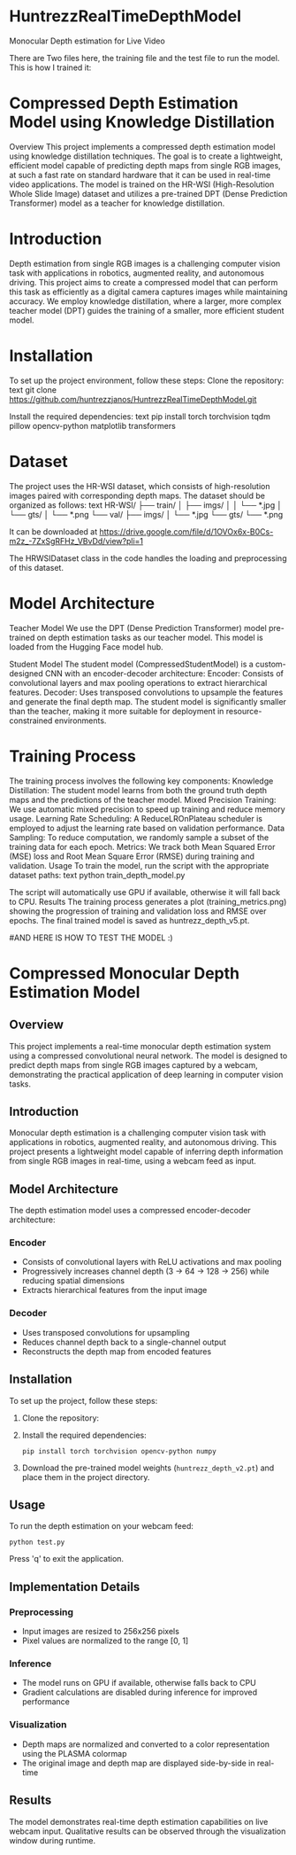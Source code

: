 # HuntrezzRealTimeDepthModel
Monocular Depth estimation for Live Video

There are Two files here, the training file and the test file to run the model.  This is how I trained it:

# Compressed Depth Estimation Model using Knowledge Distillation
Overview
This project implements a compressed depth estimation model using knowledge distillation techniques. The goal is to create a lightweight, efficient model capable of predicting depth maps from single RGB images, at such a fast rate on standard hardware that it can be used in real-time video applications. The model is trained on the HR-WSI (High-Resolution Whole Slide Image) dataset and utilizes a pre-trained DPT (Dense Prediction Transformer) model as a teacher for knowledge distillation.

# Introduction
Depth estimation from single RGB images is a challenging computer vision task with applications in robotics, augmented reality, and autonomous driving. This project aims to create a compressed model that can perform this task as efficiently as a digital camera captures images while maintaining accuracy. We employ knowledge distillation, where a larger, more complex teacher model (DPT) guides the training of a smaller, more efficient student model.

# Installation
To set up the project environment, follow these steps:
Clone the repository:
text
git clone https://github.com/huntrezzjanos/HuntrezzRealTimeDepthModel.git

Install the required dependencies:
text
pip install torch torchvision tqdm pillow opencv-python matplotlib transformers

# Dataset
The project uses the HR-WSI dataset, which consists of high-resolution images paired with corresponding depth maps. The dataset should be organized as follows:
text
HR-WSI/
├── train/
│   ├── imgs/
│   │   └── *.jpg
│   └── gts/
│       └── *.png
└── val/
    ├── imgs/
    │   └── *.jpg
    └── gts/
        └── *.png

It can be downloaded at  https://drive.google.com/file/d/1OVOx6x-B0Cs-m2z_-7ZxSgRFHz_VBvDd/view?pli=1

The HRWSIDataset class in the code handles the loading and preprocessing of this dataset.

# Model Architecture
Teacher Model
We use the DPT (Dense Prediction Transformer) model pre-trained on depth estimation tasks as our teacher model. This model is loaded from the Hugging Face model hub.

Student Model
The student model (CompressedStudentModel) is a custom-designed CNN with an encoder-decoder architecture:
Encoder: Consists of convolutional layers and max pooling operations to extract hierarchical features.
Decoder: Uses transposed convolutions to upsample the features and generate the final depth map.
The student model is significantly smaller than the teacher, making it more suitable for deployment in resource-constrained environments.

# Training Process
The training process involves the following key components:
Knowledge Distillation: The student model learns from both the ground truth depth maps and the predictions of the teacher model.
Mixed Precision Training: We use automatic mixed precision to speed up training and reduce memory usage.
Learning Rate Scheduling: A ReduceLROnPlateau scheduler is employed to adjust the learning rate based on validation performance.
Data Sampling: To reduce computation, we randomly sample a subset of the training data for each epoch.
Metrics: We track both Mean Squared Error (MSE) loss and Root Mean Square Error (RMSE) during training and validation.
Usage
To train the model, run the script with the appropriate dataset paths:
text
python train_depth_model.py

The script will automatically use GPU if available, otherwise it will fall back to CPU.
Results
The training process generates a plot (training_metrics.png) showing the progression of training and validation loss and RMSE over epochs. The final trained model is saved as huntrezz_depth_v5.pt.

#AND HERE IS HOW TO TEST THE MODEL :)

# Compressed Monocular Depth Estimation Model

## Overview

This project implements a real-time monocular depth estimation system using a compressed convolutional neural network. The model is designed to predict depth maps from single RGB images captured by a webcam, demonstrating the practical application of deep learning in computer vision tasks.



## Introduction

Monocular depth estimation is a challenging computer vision task with applications in robotics, augmented reality, and autonomous driving. This project presents a lightweight model capable of inferring depth information from single RGB images in real-time, using a webcam feed as input.

## Model Architecture

The depth estimation model uses a compressed encoder-decoder architecture:

### Encoder
- Consists of convolutional layers with ReLU activations and max pooling
- Progressively increases channel depth (3 -> 64 -> 128 -> 256) while reducing spatial dimensions
- Extracts hierarchical features from the input image

### Decoder
- Uses transposed convolutions for upsampling
- Reduces channel depth back to a single-channel output
- Reconstructs the depth map from encoded features

## Installation

To set up the project, follow these steps:

1. Clone the repository:
  
2. Install the required dependencies:
   ```
   pip install torch torchvision opencv-python numpy
   ```

3. Download the pre-trained model weights (`huntrezz_depth_v2.pt`) and place them in the project directory.

## Usage

To run the depth estimation on your webcam feed:

```
python test.py
```

Press 'q' to exit the application.

## Implementation Details

### Preprocessing
- Input images are resized to 256x256 pixels
- Pixel values are normalized to the range [0, 1]

### Inference
- The model runs on GPU if available, otherwise falls back to CPU
- Gradient calculations are disabled during inference for improved performance

### Visualization
- Depth maps are normalized and converted to a color representation using the PLASMA colormap
- The original image and depth map are displayed side-by-side in real-time

## Results

The model demonstrates real-time depth estimation capabilities on live webcam input. Qualitative results can be observed through the visualization window during runtime.
